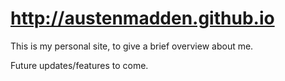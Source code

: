 http://austenmadden.github.io
===================
This is my personal site, to give a brief overview about me. 

Future updates/features to come.